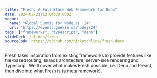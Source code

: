 ```yaml
---
title: "Fresh: A Full Stack Web Framework for Deno"
date: 2024-02-21T12:00:00.000Z
venue:
  name: "Global Summit for Node.js '24"
  url: "https://events.geekle.us/nodejs24"
tags: ["frameworks", "typescript", "deno"]
slideDeck: /slides/fresh
sourceCode: https://github.com/nickytonline/fresh-demo
---
```


Fresh takes inspiration from existing frameworks to provide features like file-based routing, Islands architecture, server-side rendering and Typescript. We'll cover what makes Fresh possible, i.e. Deno and Preact, then dive into what Fresh is (a metaframework).
